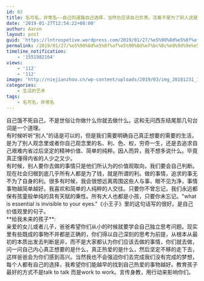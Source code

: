 ```yaml
---
id: 82
title: 名可名，非常名——自己的道路自己选择，当然也应该自己负责。活着不是为了别人这是最基本的道理。
date: '2019-01-27T12:54:22+08:00'
author: Aaron
layout: post
guid: 'https://lntrospetive.wordpress.com/2019/01/27/%e5%90%8d%e5%8f%af%e5%90%8d%ef%bc%8c%e9%9d%9e%e5%b8%b8%e5%90%8d-%e8%87%aa%e5%b7%b1%e7%9a%84%e9%81%93%e8%b7%af%e8%87%aa%e5%b7%b1%e9%80%89%e6%8b%a9%ef%bc%8c%e5%bd%93%e7%84%b6%e4%b9%9f/'
permalink: /2019/01/27/%e5%90%8d%e5%8f%af%e5%90%8d%ef%bc%8c%e9%9d%9e%e5%b8%b8%e5%90%8d-%e8%87%aa%e5%b7%b1%e7%9a%84%e9%81%93%e8%b7%af%e8%87%aa%e5%b7%b1%e9%80%89%e6%8b%a9%ef%bc%8c%e5%bd%93%e7%84%b6%e4%b9%9f/
timeline_notification:
    - '1551982164'
views:
    - '112'
    - '112'
image: 'http://niejianzhou.cn/wp-content/uploads/2019/03/img_20181231_105108.jpg'
categories:
    - 生活的艺术
tags:
    - 名可名，非常名
---
```


<div>自己饿不死自己，不是世俗让你做什么你就去做什么。这和无问西东结尾那几句台词是一个道理。</div><div>有时候听听“别人”的话是可以的，但是我们需要明确自己真正想要的需要的生活，是为了别人观念里或者你自己观念里的名、利、色、权，穷奇一生，还是去追求自己艰难内省过后坚定的精神价值、简单的纯粹。因人而异，我不想多说什么。毕竟真正懂得内省的人少之又少。</div><div>有时候，别人要你去做的事情只是他们所认为的价值观取向，我们要会自己判断。现在社会归根到底几乎所有人都是为了钱，就是所谓的利。做的事情，追求的事无不为了自身的利。很多有时候，我会很想远离周围这些人与事，眼不见为净，事情事物越简单越好。我喜欢和简单的人纯粹的人交往。只要你不曾忘记，我们永远都保有孩童般单纯的具有天赋的秉性。所有大人也都是小孩，只要你未忘记。"what is essential is invisible to your eyes."<span>《小王子》里的这句话写的很好。是自己价值观里的句子。</span></div><div>**给我未来的孩子**:</div><div>亲爱的女儿或者儿子，爸爸希望你们从小的时候就要学会自己独立思考问题。现实里有些既成的事物不并都是正确的，你们得以自己深刻的思考为前提，从根本从最初的本质出发去判断是非，而不是大家都认为你们应该去做的事情，你们就去做，问一问自己内心真正想要的是什么，真正热爱的是什么，然后坚定不移的走下去，这样爸爸会为你们感到高兴。当然我也不会强迫你们去完成我们没有完成的梦想，每个人都有自己的选择，我希望你们能越早的找到自己热爱的事物越好。教育孩子最好的方式不是talk to talk 而是work to work。言传身教，用行动来影响你们。</div>